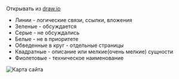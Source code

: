 Открывать из [draw.io](http://draw.io)

* Линии - логические связи, ссылки, вложения
* Зеленые - обсуждается
* Серые - не обсуждались
* Белые - не в приоритете
* Обведенные в круг - отдельные страницы
* Квадратные - описание или мелкие(очень мелкие) сущности
* Фиолетовые - техническое наименование

![Карта сайта](https://github.com/lanit-tercom-school/studit/blob/master/docs/studitmap.png "Карта сайта")
